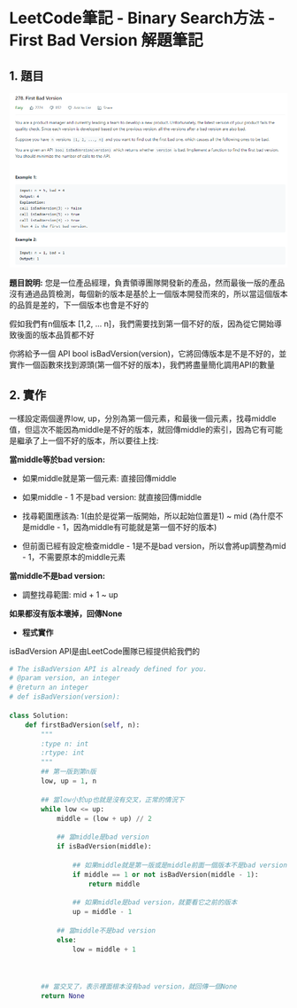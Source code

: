 # LeetCode筆記 - Binary Search方法 - First Bad Version 解題筆記



## 1. 題目



![image1](images\image1.PNG)







**題目說明:** 您是一位產品經理，負責領導團隊開發新的產品，然而最後一版的產品沒有通過品質檢測，每個新的版本是基於上一個版本開發而來的，所以當這個版本的品質是差的，下一個版本也會是不好的



假如我們有n個版本 [1,2, ... n]，我們需要找到第一個不好的版，因為從它開始導致後面的版本品質都不好



你將給予一個 API bool isBadVersion(version)，它將回傳版本是不是不好的，並實作一個函數來找到源頭(第一個不好的版本)，我們將盡量簡化調用API的數量





## 2. 實作



一樣設定兩個邊界low, up，分別為第一個元素，和最後一個元素，找尋middle值，但這次不能因為middle是不好的版本，就回傳middle的索引，因為它有可能是繼承了上一個不好的版本，所以要往上找: 

**當middle等於bad version:**

+ 如果middle就是第一個元素: 直接回傳middle

+ 如果middle - 1 不是bad version: 就直接回傳middle
+ 找尋範圍應該為: 1(由於是從第一版開始，所以起始位置是1) ~ mid (為什麼不是middle - 1，因為middle有可能就是第一個不好的版本)
+ 但前面已經有設定檢查middle - 1是不是bad version，所以會將up調整為mid - 1，不需要原本的middle元素

**當middle不是bad version:**

+ 調整找尋範圍: mid + 1 ~ up

**如果都沒有版本壞掉，回傳None**



+ **程式實作**

isBadVersion API是由LeetCode團隊已經提供給我們的



```Python
# The isBadVersion API is already defined for you.
# @param version, an integer
# @return an integer
# def isBadVersion(version):

class Solution:
    def firstBadVersion(self, n):
        """
        :type n: int
        :rtype: int
        """
        ## 第一版到第n版
        low, up = 1, n
        
        ## 當low小於up也就是沒有交叉，正常的情況下
        while low <= up:
            middle = (low + up) // 2
            
            ## 當middle是bad version
            if isBadVersion(middle):
            
                ## 如果middle就是第一版或是middle前面一個版本不是bad version，就直接回傳middle
                if middle == 1 or not isBadVersion(middle - 1):
                    return middle

                ## 如果middle是bad version，就要看它之前的版本
                up = middle - 1
            
            ## 當middle不是bad version
            else:
                low = middle + 1
                
        
        
        ## 當交叉了，表示裡面根本沒有bad version，就回傳一個None
        return None
```









